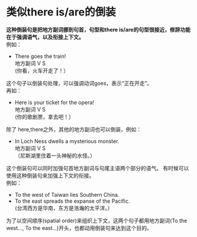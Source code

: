 # 类似there is/are的倒装

<b>**这种倒装句是把地方副词挪到句首**，句型和there is/are的句型很接近，修辞功能在于**强调语气**，以及**衔接上下文**。</b>  
例如： 
>  
- There goes the train!  
地方副词 V S  
(你看，火车开走了！）  

这个句子以倒装句处理，可以强调动词goes，表示“正在开走”。  
再如： 
>  
- Here is your ticket for the opera!  
地方副词 V S  
(你的歌剧票，拿去吧！）  

除了 here,there之外，其他的地方副词也可以倒装，例如：  
>  
- In Loch Ness dwells a mysterious monster.  
地方副词 V S  
（尼斯湖里住着一头神秘的水怪。）  

这个倒装句可以同时加强句首地方副词与句尾主语两个部分的语气。
有时候可以使用这种倒装句来加强上下文的衔接。  
例如： 
>  
- To the west of Taiwan lies Southern China.  
- To the east spreads the expanse of the Pacific.  
(台湾西方是华南，东方是浩瀚的太平洋。）  

为了以空间顺序(spatial order)来组织上下文，这两个句子都用地方副词(To the west..., To the east...)开头，也都动用倒装句来达到这个目的。